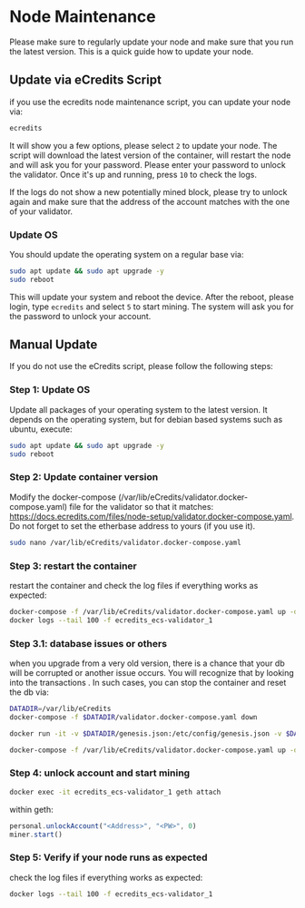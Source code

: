 # Node Maintenance

Please make sure to regularly update your node and make sure that you run the latest version. This is a quick guide how to update your node.

## Update via eCredits Script

if you use the ecredits node maintenance script, you can update your node via:

```bash
ecredits
```

It will show you a few options, please select `2` to update your node. The script will download the latest version of the container, will restart
the node and will ask you for your password. Please enter your password to unlock the validator. Once it's up and running, press `10` to check the logs.  

If the logs do not show a new potentially mined block, please try to unlock again and make sure that the address of the account matches with the one of
your validator.

### Update OS

You should update the operating system on a regular base via:

```bash
sudo apt update && sudo apt upgrade -y
sudo reboot
```

This will update your system and reboot the device. After the reboot, please login, type `ecredits` and select `5` to start mining. The system will ask you for
the password to unlock your account.

## Manual Update

If you do not use the eCredits script, please follow the following steps:

### Step 1: Update OS

Update all packages of your operating system to the latest version. It depends on the operating system, but for debian based systems such as ubuntu, execute:

```bash
sudo apt update && sudo apt upgrade -y
sudo reboot
```

### Step 2: Update container version

Modify the docker-compose (/var/lib/eCredits/validator.docker-compose.yaml) file for the validator so that it matches: <https://docs.ecredits.com/files/node-setup/validator.docker-compose.yaml>. Do not forget to set the etherbase address to yours (if you use it).

```bash
sudo nano /var/lib/eCredits/validator.docker-compose.yaml
```

### Step 3: restart the container

restart the container and check the log files if everything works as expected:  

```bash
docker-compose -f /var/lib/eCredits/validator.docker-compose.yaml up -d
docker logs --tail 100 -f ecredits_ecs-validator_1
```

### Step 3.1: database issues or others

when you upgrade from a very old version, there is a chance that your db will be corrupted or another issue occurs. You will recognize that by looking into the transactions
. In such cases, you can stop the container and reset the db via:

```bash
DATADIR=/var/lib/eCredits
docker-compose -f $DATADIR/validator.docker-compose.yaml down

docker run -it -v $DATADIR/genesis.json:/etc/config/genesis.json -v $DATADIR/datadir:/root/.ethereum -e POD_NAME --entrypoint geth ecredits/node:latest removedb

docker-compose -f /var/lib/eCredits/validator.docker-compose.yaml up -d
```

### Step 4: unlock account and start mining

```bash
docker exec -it ecredits_ecs-validator_1 geth attach
```

within geth:

```javascript
personal.unlockAccount("<Address>", "<PW>", 0)
miner.start()
```

### Step 5: Verify if your node runs as expected

check the log files if everything works as expected:  

```bash
docker logs --tail 100 -f ecredits_ecs-validator_1
```
